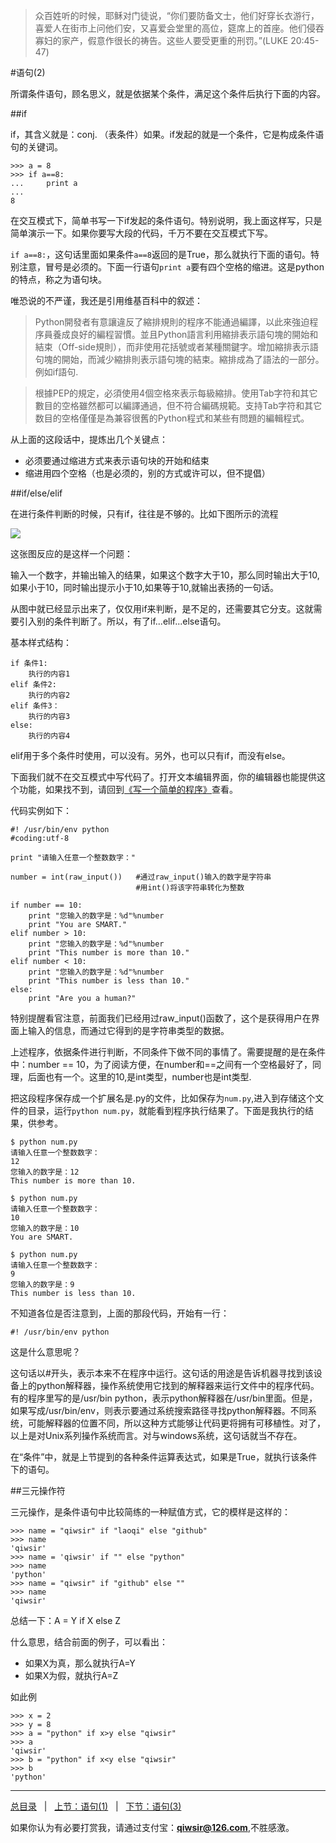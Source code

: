 >众百姓听的时候，耶稣对门徒说，“你们要防备文士，他们好穿长衣游行，喜爱人在街市上问他们安，又喜爱会堂里的高位，筵席上的首座。他们侵吞寡妇的家产，假意作很长的祷告。这些人要受更重的刑罚。”(LUKE 20:45-47)

#语句(2)

所谓条件语句，顾名思义，就是依据某个条件，满足这个条件后执行下面的内容。

##if

if，其含义就是：conj. （表条件）如果。if发起的就是一个条件，它是构成条件语句的关键词。

    >>> a = 8
    >>> if a==8:
    ...     print a
    ... 
    8

在交互模式下，简单书写一下if发起的条件语句。特别说明，我上面这样写，只是简单演示一下。如果你要写大段的代码，千万不要在交互模式下写。

`if a==8:`，这句话里面如果条件`a==8`返回的是True，那么就执行下面的语句。特别注意，冒号是必须的。下面一行语句`print a`要有四个空格的缩进。这是python的特点，称之为语句块。

唯恐说的不严谨，我还是引用维基百科中的叙述：

>Python開發者有意讓違反了縮排規則的程序不能通過編譯，以此來強迫程序員養成良好的編程習慣。並且Python語言利用縮排表示語句塊的開始和結束（Off-side規則），而非使用花括號或者某種關鍵字。增加縮排表示語句塊的開始，而減少縮排則表示語句塊的結束。縮排成為了語法的一部分。例如if語句.

>根據PEP的規定，必須使用4個空格來表示每級縮排。使用Tab字符和其它數目的空格雖然都可以編譯通過，但不符合編碼規範。支持Tab字符和其它数目的空格僅僅是為兼容很舊的Python程式和某些有問題的編輯程式。

从上面的这段话中，提炼出几个关键点：

- 必须要通过缩进方式来表示语句块的开始和结束
- 缩进用四个空格（也是必须的，别的方式或许可以，但不提倡）

##if/else/elif

在进行条件判断的时候，只有if，往往是不够的。比如下图所示的流程

![](./1images/12201.png)

这张图反应的是这样一个问题：

输入一个数字，并输出输入的结果，如果这个数字大于10，那么同时输出大于10,如果小于10，同时输出提示小于10,如果等于10,就输出表扬的一句话。

从图中就已经显示出来了，仅仅用if来判断，是不足的，还需要其它分支。这就需要引入别的条件判断了。所以，有了if...elif...else语句。

基本样式结构：

    if 条件1:
        执行的内容1
    elif 条件2:
        执行的内容2
    elif 条件3：
        执行的内容3
    else:
        执行的内容4

elif用于多个条件时使用，可以没有。另外，也可以只有if，而没有else。

下面我们就不在交互模式中写代码了。打开文本编辑界面，你的编辑器也能提供这个功能，如果找不到，请回到[《写一个简单的程序》](./105.md)查看。

代码实例如下：
    
	#! /usr/bin/env python
	#coding:utf-8
	
	print "请输入任意一个整数数字："
	
	number = int(raw_input())   #通过raw_input()输入的数字是字符串
	                            #用int()将该字符串转化为整数
	
	if number == 10:
	    print "您输入的数字是：%d"%number
	    print "You are SMART."
	elif number > 10:
	    print "您输入的数字是：%d"%number
	    print "This number is more than 10."
	elif number < 10:
	    print "您输入的数字是：%d"%number
	    print "This number is less than 10."
	else:
	    print "Are you a human?"    
    
特别提醒看官注意，前面我们已经用过raw_input()函数了，这个是获得用户在界面上输入的信息，而通过它得到的是字符串类型的数据。

上述程序，依据条件进行判断，不同条件下做不同的事情了。需要提醒的是在条件中：number == 10，为了阅读方便，在number和==之间有一个空格最好了，同理，后面也有一个。这里的10,是int类型，number也是int类型.

把这段程序保存成一个扩展名是.py的文件，比如保存为`num.py`,进入到存储这个文件的目录，运行`python num.py`，就能看到程序执行结果了。下面是我执行的结果，供参考。

    $ python num.py
    请输入任意一个整数数字：
    12 
    您输入的数字是：12
    This number is more than 10.

    $ python num.py
    请输入任意一个整数数字：
    10
    您输入的数字是：10
    You are SMART.

    $ python num.py
    请输入任意一个整数数字：
    9
    您输入的数字是：9
    This number is less than 10.

不知道各位是否注意到，上面的那段代码，开始有一行：

	#! /usr/bin/env python

这是什么意思呢？

这句话以#开头，表示本来不在程序中运行。这句话的用途是告诉机器寻找到该设备上的python解释器，操作系统使用它找到的解释器来运行文件中的程序代码。有的程序里写的是/usr/bin python，表示python解释器在/usr/bin里面。但是，如果写成/usr/bin/env，则表示要通过系统搜索路径寻找python解释器。不同系统，可能解释器的位置不同，所以这种方式能够让代码更将拥有可移植性。对了，以上是对Unix系列操作系统而言。对与windows系统，这句话就当不存在。

在“条件”中，就是上节提到的各种条件运算表达式，如果是True，就执行该条件下的语句。

##三元操作符

三元操作，是条件语句中比较简练的一种赋值方式，它的模样是这样的：

    >>> name = "qiwsir" if "laoqi" else "github"
    >>> name
    'qiwsir'
    >>> name = 'qiwsir' if "" else "python"
    >>> name
    'python'
    >>> name = "qiwsir" if "github" else ""
    >>> name
    'qiwsir'

总结一下：A = Y if X else Z

什么意思，结合前面的例子，可以看出：

- 如果X为真，那么就执行A=Y
- 如果X为假，就执行A=Z

如此例

    >>> x = 2
    >>> y = 8
    >>> a = "python" if x>y else "qiwsir"
    >>> a
    'qiwsir'
    >>> b = "python" if x<y else "qiwsir"
    >>> b
    'python'

------

[总目录](./index.md)&nbsp;&nbsp;&nbsp;|&nbsp;&nbsp;&nbsp;[上节：语句(1)](./121.md)&nbsp;&nbsp;&nbsp;|&nbsp;&nbsp;&nbsp;[下节：语句(3)](./123.md)

如果你认为有必要打赏我，请通过支付宝：**qiwsir@126.com**,不胜感激。